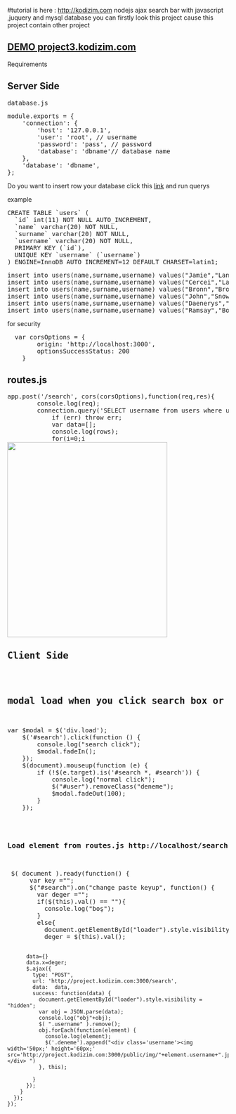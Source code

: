 #tutorial is here : http://kodizim.com
nodejs ajax search bar with javascript ,juquery and mysql database you can firstly look this project cause this project contain other project <a href="https://kodizim.com/2017/08/10/nodejs-angularjs-mysql-social-project/" target="_blank"></a>

<h2><a href="http://project3.kodizim.com" target="_blank">DEMO project3.kodizim.com</a> </h2> 
Requirements
<h2>Server Side </h2>
<pre>database.js</pre>
<pre>
module.exports = {
    'connection': {
        'host': '127.0.0.1', 
        'user': 'root', // username
        'password': 'pass', // password 
        'database': 'dbname'// database name
    },
	'database': 'dbname',
};
</pre>

Do you want to insert row your database click this <a href="http://sequel.kodizim.com">link</a> and run querys

example
<pre>
CREATE TABLE `users` (
  `id` int(11) NOT NULL AUTO_INCREMENT,
  `name` varchar(20) NOT NULL,
  `surname` varchar(20) NOT NULL,
  `username` varchar(20) NOT NULL,
  PRIMARY KEY (`id`),
  UNIQUE KEY `username` (`username`)
) ENGINE=InnoDB AUTO_INCREMENT=12 DEFAULT CHARSET=latin1;
</pre>

<pre>
insert into users(name,surname,username) values("Jamie","Lannister","JamieLannister");
insert into users(name,surname,username) values("Cercei","Lannister","CerceiLannister");
insert into users(name,surname,username) values("Bronn","Bronn","Bronn");
insert into users(name,surname,username) values("John","Snow","JohnSnow");
insert into users(name,surname,username) values("Daenerys","Targaryen","DaenerysTargaryen");
insert into users(name,surname,username) values("Ramsay","Bolton","JamieLannister")
</pre>


for security
<pre>
  var corsOptions = {
        origin: 'http://localhost:3000',
        optionsSuccessStatus: 200 
    }
</pre>

<h2>routes.js</h2>
<pre>
app.post('/search', cors(corsOptions),function(req,res){
        console.log(req);
        connection.query('SELECT username from users where username like "%'+req.body.value+'%"', function(err, rows, fields) {
            if (err) throw err;
            var data=[];
            console.log(rows);
            for(i=0;i<rows.length;i++)
              {
                  console.log(rows[i]);
                data.push(rows[i]);
              }
              res.end(JSON.stringify(data));
	});
});
</pre>
<img src="http://kodizim.com/wp-content/uploads/2017/08/entegre2.png" alt="" width="364" height="444" class="aligncenter size-full wp-image-640" />
<h2>Client Side</h2>


<h2>modal load when you click search box or modal unload and visibility hidden when you click without search box </h2>
<pre>
var $modal = $('div.load');
    $('#search').click(function () {
        console.log("search click");
        $modal.fadeIn();
    });
    $(document).mouseup(function (e) {
        if (!$(e.target).is('#search *, #search')) {
            console.log("normal click");
            $("#user").removeClass("deneme");
            $modal.fadeOut(100);
        }
    });
</pre>

<h3>Load element from routes.js http://localhost/search</h3>
<pre>
 $( document ).ready(function() {
      var key ="";
      $("#search").on("change paste keyup", function() {
        var deger ="";
        if($(this).val() == ""){
          console.log("boş");
        }
        else{
          document.getElementById("loader").style.visibility = "visible";
          deger = $(this).val();
          
          data={}
          data.x=deger;
          $.ajax({
            type: "POST",
            url: 'http://project.kodizim.com:3000/search',
            data:  data,
            success: function(data) {
              document.getElementById("loader").style.visibility = "hidden";
              var obj = JSON.parse(data);
              console.log("obj"+obj);
              $( ".username" ).remove();
              obj.forEach(function(element) {
                console.log(element);
                $('.deneme').append("<div class='username'><img width='50px;' height='60px;' src='http://project.kodizim.com:3000/public/img/"+element.username+".jpg'/>"+element.username+"</div> ")
              }, this);
              
            }
          });
        }
      });
    });
</pre>


